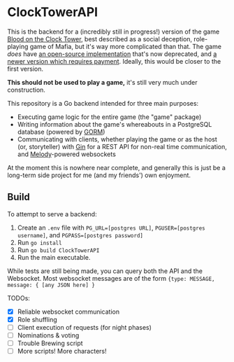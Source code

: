 # ClockTowerAPI

This is the backend for a (incredibly still in progress!) version of the game [Blood on the Clock Tower](https://bloodontheclocktower.com/), best described as a social deception, role-playing game of Mafia, but it's way more complicated than that. The game *does* have [an open-source implementation](https://clocktower.online/) that's now deprecated, and [a newer version which requires payment](https://online.bloodontheclocktower.com). Ideally, this would be closer to the first version.

**This should not be used to play a game,** it's still very much under construction.

This repository is a Go backend intended for three main purposes:
- Executing game logic for the entire game (the "game" package)
- Writing information about the game's whereabouts in a PostgreSQL database (powered by [GORM](https://gorm.io/))
- Communicating with clients, whether playing the game or as the host (or, storyteller) with [Gin](https://gin-gonic.com/) for a REST API for non-real time communication, and [Melody](https://github.com/olahol/melody)-powered websockets

At the moment this is nowhere near complete, and generally this is just be a long-term side project for me (and my friends') own enjoyment.

## Build

To attempt to serve a backend:
1. Create an `.env` file with `PG_URL=[postgres URL]`, `PGUSER=[postgres username]`, and `PGPASS=[postgres password]`
2. Run `go install`
3. Run `go build ClockTowerAPI`
4. Run the main executable.

While tests are still being made, you can query both the API and the Websocket. Most websocket messages are of the form `{type: MESSAGE, message: { [any JSON here] }`


TODOs:
- [x] Reliable websocket communication
- [x] Role shuffling
- [ ] Client execution of requests (for night phases)
- [ ] Nominations & voting
- [ ] Trouble Brewing script
- [ ] More scripts! More characters!